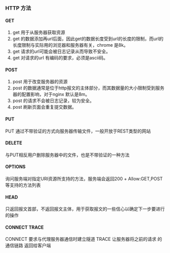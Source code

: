 ### HTTP 方法

#### GET

1. get 用于从服务器获取资源
2. get 的数据添加再url后面，因此get的数据长度受到url的长度的限制，而url的长度限制与实际用的浏览器和服务器有关，chrome 是8k。
3. get 请求的url可能会被日志记录从而导致不安全。
4. get 对请求的url 有编码的要求，必须是ascii码。

#### POST
1. post 用于改变服务器的资源
2. post 的数据通常是位于http报文的主体部分，而其数据量的大小限制受到服务器的配置影响，对于nginx 默认是8m。
3. post 的请求不会被日志记录，较为安全。
4. post 刷新页面会重复提交数据。

#### PUT
PUT 通过不带验证的方式向服务器传输文件，一般开放于REST类型的网站

#### DELETE
与PUT相反用户删除服务器中的文件，也是不带验证的一种方法

#### OPTIONS 
询问服务端对指定URI资源所支持的方法，服务端会返回200 + Allow:GET,POST 等支持的方法列表

#### HEAD
只返回报文首部，不返回报文主体，用于获取报文的一些信心以确定下一步要进行的操作

#### CONNECT TRACE
CONNECT 要求与代理服务器通信时建立隧道
TRACE 让服务器将之前的请求 的通信链路 返回给客户端